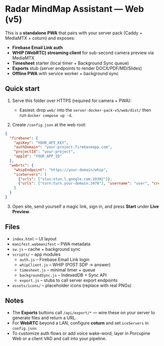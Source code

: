 # Radar MindMap Assistant — Web (v5)

This is a **standalone PWA** that pairs with your server pack (Caddy + MediaMTX + coturn) and exposes:
- **Firebase Email Link auth**
- **WHIP (WebRTC) streaming client** for sub-second camera preview via MediaMTX
- **Timesheet** starter (local timer + Background Sync queue)
- **Exports** stub (server endpoints to render DOCX/PDF/MD/Slides)
- **Offline PWA** with service worker + background sync

## Quick start

1) Serve this folder over HTTPS (required for camera + PWA):
   - Easiest: drop `web/` into the `server-docker-pack-v5/web/dist/` then run `docker compose up -d`.

2) Create `/config.json` at the web root:
```json
{
  "firebase": {
    "apiKey": "YOUR_API_KEY",
    "authDomain": "your-project.firebaseapp.com",
    "projectId": "your-project",
    "appId": "YOUR_APP_ID"
  },
  "webrtc": {
    "whipEndpoint": "https://your-domain/whip",
    "iceServers": [
      {"urls": ["stun:stun.l.google.com:19302"]},
      {"urls": ["turn:turn.your-domain:3478"], "username": "user", "credential": "pass"}
    ]
  }
}
```

3) Open site, send yourself a magic link, sign in, and press **Start** under **Live Preview**.

## Files

- `index.html` – UI layout
- `manifest.webmanifest` – PWA metadata
- `sw.js` – cache + background sync
- `scripts/` – app modules
  - `auth.js` – Firebase Email Link login
  - `whipClient.js` – WHIP (POST SDP → answer)
  - `timesheet.js` – minimal timer + queue
  - `backgroundSync.js` – IndexedDB + Sync API
  - `export.js` – stubs to call server export endpoints
- `assets/icons/` – placeholder icons (replace with real PNGs)

## Notes

- The **Exports** buttons call `/api/export/*` — wire these on your server to generate files and return a URL.
- For **WebRTC** beyond a LAN, configure **coturn** and set `iceServers` in `config.json`.
- To customize auth flows or add voice wake-word, layer in Porcupine Web or a client VAD and call into your pipeline.

